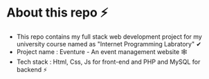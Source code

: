# About this repo ⚡

- This repo contains my full stack web development project for my university course named as "Internet Programming Labratory" ✔
- Project name : Eventure - An event management website 🕸
- Tech stack : Html, Css, Js for front-end and PHP and MySQL for backend ⚡
